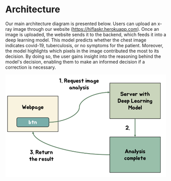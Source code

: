 
# Architecture

Our main architecture diagram is presented below. Users can upload an x-ray image through our website (https://hiflaskr.herokuapp.com). Once an image is uploaded, the website sends it to the backend, which feeds it into a deep learning model. This model predicts whether the chest image indicates covid-19, tuberculosis, or no symptoms for the patient. Moreover, the model highlights which pixels in the image contributed the most to its decision. By doing so, the user gains insight into the reasoning behind the model's decision, enabling them to make an informed decision if a correction is necessary.


![alt text](misc/architecture.png)
